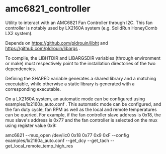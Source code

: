 # amc6821_controller
Utility to interact with an AMC6821 Fan Controller through I2C. This fan controller is notably
used by LX2160A system (e.g. SolidRun HoneyComb LX2 system).

Depends on https://github.com/pldrouin/libht and
https://github.com/pldrouin/libargs .

To compile, the LIBHTDIR and LIBARGSDIR variables (through environment or make) must respectively
point to the installation directories of the two dependencies.

Defining the SHARED variable generates a shared library and a matching
executable, while otherwise a static library is generated with a corresponding
executable.

On a LX2160A system, an automatic mode can be configured using
examples/lx2160a_auto.conf . This automatic mode can be configured, and the fan
duty cycle, fan RPM as well as the local and remote temperatures can be queried.
For example, if the fan controller slave address is 0x18,
the mux slave's address is 0x77 and the fan controller is selected on the mux using
register value 0x9:

amc6821 --mux_open /dev/iic0 0x18 0x77 0x9 0xF --config examples/lx2160a_auto.conf --get_dcy --get_tach --get_local_remote_temp_high_res
